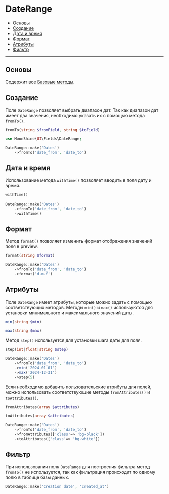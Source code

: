 # DateRange

- [Основы](#basics)
- [Создание](#make)
- [Дата и время](#date-and-time)
- [Формат](#format)
- [Атрибуты](#attributes)
- [Фильтр](#filter)

---

<a name="basics"></a>
## Основы

Содержит все [Базовые методы](/docs/{{version}}/fields/basic-methods).

<a name="make"></a>
## Создание

Поле `DateRange` позволяет выбрать диапазон дат.
Так как диапазон дат имеет два значения, необходимо указать их с помощью метода `fromTo()`.

```php
fromTo(string $fromField, string $toField)
```

```php
use MoonShine\UI\Fields\DateRange;

DateRange::make('Dates')
    ->fromTo('date_from', 'date_to')
```

<a name="date-and-time"></a>
## Дата и время

Использование метода `withTime()` позволяет вводить в поля дату и время.

```php
withTime()
```

```php
DateRange::make('Dates')
    ->fromTo('date_from', 'date_to')
    ->withTime()
```

<a name="format"></a>
## Формат

Метод `format()` позволяет изменить формат отображения значений поля в preview.

```php
format(string $format)
```

```php
DateRange::make('Dates')
    ->fromTo('date_from', 'date_to')
    ->format('d.m.Y')
```

<a name="attributes"></a>
## Атрибуты

Поле `DateRange` имеет атрибуты, которые можно задать с помощью соответствующих методов.
Методы `min()` и `max()` используются для установки минимального и максимального значений даты.

```php
min(string $min)
```

```php
max(string $max)
```

Метод `step()` используется для установки шага даты для поля.

```php
step(int|float|string $step)
```

```php
DateRange::make('Dates')
    ->fromTo('date_from', 'date_to')
    ->min('2024-01-01')
    ->max('2024-12-31')
    ->step(5)
```

Если необходимо добавить пользовательские атрибуты для полей, можно использовать соответствующие методы `fromAttributes()` и `toAttributes()`.

```php
fromAttributes(array $attributes)
```

```php
toAttributes(array $attributes)
```

```php
DateRange::make('Dates')
    ->fromTo('date_from', 'date_to')
    ->fromAttributes(['class'=> 'bg-black'])
    ->toAttributes(['class'=> 'bg-white'])
```

<a name="filter"></a>
## Фильтр

При использовании поля `DateRange` для построения фильтра метод `fromTo()` не используется, так как фильтрация происходит по одному полю в таблице базы данных.

```php
DateRange::make('Creation date', 'created_at')
```
